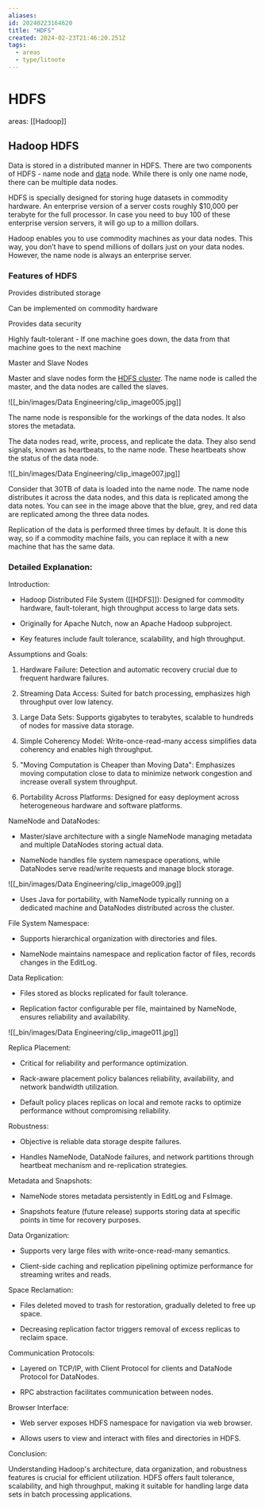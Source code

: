 ```yaml
---
aliases: 
id: 20240223164620
title: "HDFS"
created: 2024-02-23T21:46:20.251Z
tags:
  - areas
  - type/litnote
---
```

# HDFS

areas: [[Hadoop]]

## Hadoop HDFS

Data is stored in a distributed manner in HDFS. There are two components of HDFS - name node and [data](https://www.simplilearn.com/what-is-data-article "data") node. While there is only one name node, there can be multiple data nodes.

HDFS is specially designed for storing huge datasets in commodity hardware. An enterprise version of a server costs roughly $10,000 per terabyte for the full processor. In case you need to buy 100 of these enterprise version servers, it will go up to a million dollars.

Hadoop enables you to use commodity machines as your data nodes. This way, you don’t have to spend millions of dollars just on your data nodes. However, the name node is always an enterprise server.

### Features of HDFS

Provides distributed storage

Can be implemented on commodity hardware

Provides data security

Highly fault-tolerant - If one machine goes down, the data from that machine goes to the next machine

Master and Slave Nodes

Master and slave nodes form the [HDFS cluster](https://www.simplilearn.com/what-is-a-hadoop-cluster-article "HDFS cluster"). The name node is called the master, and the data nodes are called the slaves.

![[_bin/images/Data Engineering/clip_image005.jpg]]

The name node is responsible for the workings of the data nodes. It also stores the metadata.

The data nodes read, write, process, and replicate the data. They also send signals, known as heartbeats, to the name node. These heartbeats show the status of the data node.

![[_bin/images/Data Engineering/clip_image007.jpg]]

Consider that 30TB of data is loaded into the name node. The name node distributes it across the data nodes, and this data is replicated among the data notes. You can see in the image above that the blue, grey, and red data are replicated among the three data nodes.

Replication of the data is performed three times by default. It is done this way, so if a commodity machine fails, you can replace it with a new machine that has the same data.

### Detailed Explanation:

Introduction:

- Hadoop Distributed File System ([[HDFS]]): Designed for commodity hardware, fault-tolerant, high throughput access to large data sets.

- Originally for Apache Nutch, now an Apache Hadoop subproject.

- Key features include fault tolerance, scalability, and high throughput.

Assumptions and Goals:

1. Hardware Failure: Detection and automatic recovery crucial due to frequent hardware failures.

2. Streaming Data Access: Suited for batch processing, emphasizes high throughput over low latency.

3. Large Data Sets: Supports gigabytes to terabytes, scalable to hundreds of nodes for massive data storage.

4. Simple Coherency Model: Write-once-read-many access simplifies data coherency and enables high throughput.

5. "Moving Computation is Cheaper than Moving Data": Emphasizes moving computation close to data to minimize network congestion and increase overall system throughput.

6. Portability Across Platforms: Designed for easy deployment across heterogeneous hardware and software platforms.

NameNode and DataNodes:

- Master/slave architecture with a single NameNode managing metadata and multiple DataNodes storing actual data.

- NameNode handles file system namespace operations, while DataNodes serve read/write requests and manage block storage.

![[_bin/images/Data Engineering/clip_image009.jpg]]

- Uses Java for portability, with NameNode typically running on a dedicated machine and DataNodes distributed across the cluster.

File System Namespace:

- Supports hierarchical organization with directories and files.

- NameNode maintains namespace and replication factor of files, records changes in the EditLog.

Data Replication:

- Files stored as blocks replicated for fault tolerance.

- Replication factor configurable per file, maintained by NameNode, ensures reliability and availability.

![[_bin/images/Data Engineering/clip_image011.jpg]]

Replica Placement:

- Critical for reliability and performance optimization.

- Rack-aware placement policy balances reliability, availability, and network bandwidth utilization.

- Default policy places replicas on local and remote racks to optimize performance without compromising reliability.

Robustness:

- Objective is reliable data storage despite failures.

- Handles NameNode, DataNode failures, and network partitions through heartbeat mechanism and re-replication strategies.

Metadata and Snapshots:

- NameNode stores metadata persistently in EditLog and FsImage.

- Snapshots feature (future release) supports storing data at specific points in time for recovery purposes.

Data Organization:

- Supports very large files with write-once-read-many semantics.

- Client-side caching and replication pipelining optimize performance for streaming writes and reads.

Space Reclamation:

- Files deleted moved to trash for restoration, gradually deleted to free up space.

- Decreasing replication factor triggers removal of excess replicas to reclaim space.

Communication Protocols:

- Layered on TCP/IP, with Client Protocol for clients and DataNode Protocol for DataNodes.

- RPC abstraction facilitates communication between nodes.

Browser Interface:

- Web server exposes HDFS namespace for navigation via web browser.

- Allows users to view and interact with files and directories in HDFS.

Conclusion:

Understanding Hadoop's architecture, data organization, and robustness features is crucial for efficient utilization. HDFS offers fault tolerance, scalability, and high throughput, making it suitable for handling large data sets in batch processing applications.



